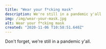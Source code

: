 ```yaml
---
title: "Wear your f*cking mask"
description: We're still in a pandemic y'all
img: /img/wear-your-mask.jpg
alt: Wear your f*cking mask
created: "2020-11-06 T10:58:51.640Z"
---
```


Don't forget, we're still in a pandemic y'all.